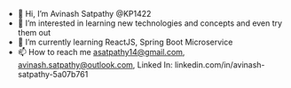 - 👋 Hi, I’m Avinash Satpathy @KP1422
- 👀 I’m interested in learning new technologies and concepts and even try them out
- 🌱 I’m currently learning ReactJS, Spring Boot Microservice
- 📫 How to reach me asatpathy14@gmail.com, avinash.satpathy@outlook.com, Linked In: linkedin.com/in/avinash-satpathy-5a07b761

<!---
KP1422/KP1422 is a ✨ special ✨ repository because its `README.md` (this file) appears on your GitHub profile.
You can click the Preview link to take a look at your changes.
--->
